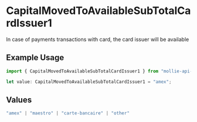 # CapitalMovedToAvailableSubTotalCardIssuer1

In case of payments transactions with card, the card issuer will be available

## Example Usage

```typescript
import { CapitalMovedToAvailableSubTotalCardIssuer1 } from "mollie-api-typescript/models/operations";

let value: CapitalMovedToAvailableSubTotalCardIssuer1 = "amex";
```

## Values

```typescript
"amex" | "maestro" | "carte-bancaire" | "other"
```